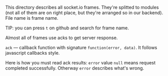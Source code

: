 This directory describes all socket.io frames. They're splitted to modules (not all of them are on right place, but they're arranged so in our backend).
File name is frame name.

TIP: you can press `t` on github and search for frame name.

Almost all of frames use acks to get server response.

`ack` — callback function with signature `function(error, data)`. It follows javascript callbacks style.

Here is how you must read ack results: `error` value `null` means request completed successfully. Otherway `error` describes what's wrong.
